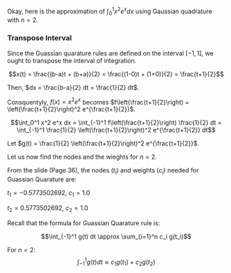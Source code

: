 Okay, here is the approximation of $\int_0^1 x^2 e^x dx$ using Gaussian quadrature with $n=2$.

### Transpose Interval

Since the Guassian quarature rules are defined on the interval $[-1,1]$, we ought to transpose the interval of integration. 

$$x(t) = \frac{(b-a)t + (b+a)}{2} = \frac{(1-0)t + (1+0)}{2} = \frac{t+1}{2}$$
    
Then, $dx = \frac{b-a}{2} dt = \frac{1}{2} dt$.

Consquentyly, $f(x) = x^2 e^x$ becomes $f\left(\frac{t+1}{2}\right) = \left(\frac{t+1}{2}\right)^2 e^{\frac{t+1}{2}}$.

$$\int_0^1 x^2 e^x dx = \int_{-1}^1 f\left(\frac{t+1}{2}\right) \frac{1}{2} dt = \int_{-1}^1 \frac{1}{2} \left(\frac{t+1}{2}\right)^2 e^{\frac{t+1}{2}} dt$$

Let $g(t) = \frac{1}{2} \left(\frac{t+1}{2}\right)^2 e^{\frac{t+1}{2}}$.

Let us now find the nodes and the wieghts for $n=2$.

From the slide (Page 36), the nodes ($t_i$) and weights ($c_i$) needed for Guassian Quarature are:

$t_1 = -0.5773502692$, $c_1 = 1.0$

$t_2 = 0.5773502692$, $c_2 = 1.0$

Recall that the formula for Guassian Quarature rule is:

$$\int_{-1}^1 g(t) dt \approx \sum_{i=1}^n c_i g(t_i)$$

For $n=2$:
$$\int_{-1}^1 g(t) dt \approx c_1 g(t_1) + c_2 g(t_2)$$